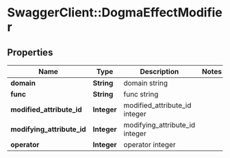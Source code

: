 # SwaggerClient::DogmaEffectModifier

## Properties
Name | Type | Description | Notes
------------ | ------------- | ------------- | -------------
**domain** | **String** | domain string | 
**func** | **String** | func string | 
**modified_attribute_id** | **Integer** | modified_attribute_id integer | 
**modifying_attribute_id** | **Integer** | modifying_attribute_id integer | 
**operator** | **Integer** | operator integer | 


